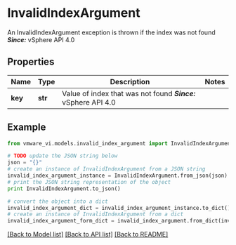 # InvalidIndexArgument

An InvalidIndexArgument exception is thrown if the index was not found  ***Since:*** vSphere API 4.0 

## Properties
Name | Type | Description | Notes
------------ | ------------- | ------------- | -------------
**key** | **str** | Value of index that was not found  ***Since:*** vSphere API 4.0  | 

## Example

```python
from vmware_vi.models.invalid_index_argument import InvalidIndexArgument

# TODO update the JSON string below
json = "{}"
# create an instance of InvalidIndexArgument from a JSON string
invalid_index_argument_instance = InvalidIndexArgument.from_json(json)
# print the JSON string representation of the object
print InvalidIndexArgument.to_json()

# convert the object into a dict
invalid_index_argument_dict = invalid_index_argument_instance.to_dict()
# create an instance of InvalidIndexArgument from a dict
invalid_index_argument_form_dict = invalid_index_argument.from_dict(invalid_index_argument_dict)
```
[[Back to Model list]](../README.md#documentation-for-models) [[Back to API list]](../README.md#documentation-for-api-endpoints) [[Back to README]](../README.md)


